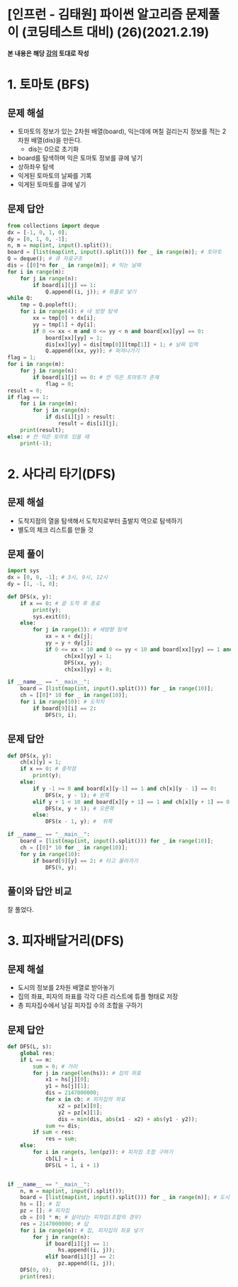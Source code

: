 # [인프런 - 김태원] 파이썬 알고리즘 문제풀이 (코딩테스트 대비) (26)(2021.2.19)



**본 내용은 해당 [강의](https://www.inflearn.com/course/파이썬-알고리즘-문제풀이-코딩테스트/dashboard) 토대로 작성**



# 1. 토마토 (BFS)

## 문제 해설

* 토마토의 정보가 있는 2차원 배열(board), 익는데에 며칠 걸리는지 정보를 적는 2차원 배열(dis)을 만든다.
  * dis는 0으로 초기화
* board를 탐색하며 익은 토마토 정보를 큐에 넣기
* 상하좌우 탐색
* 익게된 토마토의 날짜를 기록
* 익게된 토마토를 큐에 넣기

## 문제 답안

```python
from collections import deque
dx = [-1, 0, 1, 0];
dy = [0, 1, 0, -1];
n, m = map(int, input().split());
board = [list(map(int, input().split())) for _ in range(m)]; # 토마토
Q = deque(); # 큐 자료구조
dis = [[0]*n for _ in range(m)]; # 익는 날짜
for i in range(m):
    for j in range(n):
        if board[i][j] == 1:
            Q.append((i, j)); # 튜플로 넣기
while Q:
    tmp = Q.popleft();
    for i in range(4): # 네 방향 탐색
        xx = tmp[0] + dx[i];
        yy = tmp[1] + dy[i];
        if 0 <= xx < m and 0 <= yy < n and board[xx][yy] == 0:
            board[xx][yy] = 1;
            dis[xx][yy] = dis[tmp[0]][tmp[1]] + 1; # 날짜 입력
            Q.append((xx, yy)); # 퍼져나가기
flag = 1;
for i in range(m):
    for j in range(n):
        if board[i][j] == 0: # 안 익은 토마토가 존재
            flag = 0;
result = 0;
if flag == 1:
    for i in range(m):
        for j in range(n):
            if dis[i][j] > result:
                result = dis[i][j];
    print(result);
else: # 안 익은 토마토 있을 때
    print(-1);
```



# 2. 사다리 타기(DFS)

## 문제 해설

* 도착지점의 열을 탐색해서 도착지로부터 출발지 역으로 탐색하기
* 별도의 체크 리스트를 만들 것

## 문제 풀이

```python
import sys
dx = [0, 0, -1]; # 3시, 9시, 12시
dy = [1, -1, 0];

def DFS(x, y):
    if x == 0: # 끝 도착 후 종료
        print(y);
        sys.exit(0);
    else:
        for j in range(3): # 세방향 탐색
            xx = x + dx[j];
            yy = y + dy[j];
            if 0 <= xx < 10 and 0 <= yy < 10 and board[xx][yy] == 1 and ch[xx][yy] == 0:
                  ch[xx][yy] = 1;
                  DFS(xx, yy);
                  ch[xx][yy] = 0;

if __name__ == "__main__":
    board = [list(map(int, input().split())) for _ in range(10)];
    ch = [[0]* 10 for _ in range(10)];
    for i in range(10): # 도착지
        if board[9][i] == 2:
            DFS(9, i);
```



## 문제 답안

```python
def DFS(x, y):
    ch[x][y] = 1;
    if x == 0: # 종착점
        print(y);
    else:
        if y -1 >= 0 and board[x][y-1] == 1 and ch[x][y - 1] == 0:
            DFS(x, y - 1); # 왼쪽
        elif y + 1 < 10 and board[x][y + 1] == 1 and ch[x][y + 1] == 0:
            DFS(x, y + 1); # 오른쪽
        else:
            DFS(x - 1, y); #  위쪽

if __name__ == "__main__":
    board = [list(map(int, input().split())) for _ in range(10)];
    ch = [[0]* 10 for _ in range(10)];
    for y in range(10):
        if board[9][y] == 2: # 타고 올라가기
            DFS(9, y);
```



## 풀이와 답안 비교

잘 풀었다.



# 3. 피자배달거리(DFS)

## 문제 해설

* 도시의 정보를 2차원 배열로 받아놓기
* 집의 좌표, 피자의 좌표를 각각 다른 리스트에 튜플 형태로 저장
* 총 피자집수에서 남길 피자집 수의 조합을 구하기

## 문제 답안

```python
def DFS(L, s):
    global res;
    if L == m:
        sum = 0; # 거리
        for j in range(len(hs)): # 집의 좌표
            x1 = hs[j][0];
            y1 = hs[j][1];
            dis = 2147000000;
            for x in cb: # 피자집의 좌표
                x2 = pz[x][0];
                y2 = pz[x][1];
                dis = min(dis, abs(x1 - x2) + abs(y1 - y2));
            sum += dis;
        if sum < res:
            res = sum;
    else:
        for i in range(s, len(pz)): # 피자집 조합 구하기
            cb[L] = i
            DFS(L + 1, i + 1)


if __name__ == "__main__":
    n, m = map(int, input().split()); 
    board = [list(map(int, input().split())) for _ in range(n)]; # 도시 정보
    hs = []; # 집
    pz = []; # 피자집
    cb = [0] * m; # 살아남는 피자집(조합의 경우)
    res = 2147000000; # 답
    for i in range(n): # 집, 피자집의 좌표 넣기
        for j in range(n):
            if board[i][j] == 1:
                hs.append((i, j));
            elif board[i][j] == 2:
                pz.append((i, j));
    DFS(0, 0);
    print(res);
```

